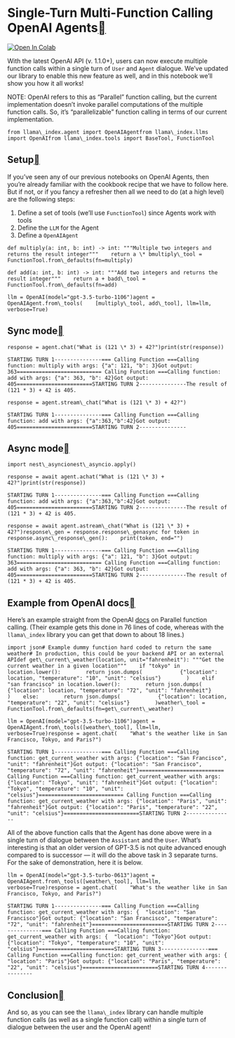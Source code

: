 Single-Turn Multi-Function Calling OpenAI Agents[](#single-turn-multi-function-calling-openai-agents "Permalink to this heading")
==================================================================================================================================

[![Open In Colab](https://colab.research.google.com/assets/colab-badge.svg)](https://colab.research.google.com/github/run-llama/llama_index/blob/main/docs/examples/agent/openai_agent_parallel_function_calling.ipynb)

With the latest OpenAI API (v. 1.1.0+), users can now execute multiple function calls within a single turn of `User` and `Agent` dialogue. We’ve updated our library to enable this new feature as well, and in this notebook we’ll show you how it all works!

NOTE: OpenAI refers to this as “Parallel” function calling, but the current implementation doesn’t invoke parallel computations of the multiple function calls. So, it’s “parallelizable” function calling in terms of our current implementation.


```
from llama\_index.agent import OpenAIAgentfrom llama\_index.llms import OpenAIfrom llama\_index.tools import BaseTool, FunctionTool
```
Setup[](#setup "Permalink to this heading")
--------------------------------------------

If you’ve seen any of our previous notebooks on OpenAI Agents, then you’re already familiar with the cookbook recipe that we have to follow here. But if not, or if you fancy a refresher then all we need to do (at a high level) are the following steps:

1. Define a set of tools (we’ll use `FunctionTool`) since Agents work with tools
2. Define the `LLM` for the Agent
3. Define a `OpenAIAgent`


```
def multiply(a: int, b: int) -> int: """Multiple two integers and returns the result integer"""    return a \* bmultiply\_tool = FunctionTool.from\_defaults(fn=multiply)
```

```
def add(a: int, b: int) -> int: """Add two integers and returns the result integer"""    return a + badd\_tool = FunctionTool.from\_defaults(fn=add)
```

```
llm = OpenAI(model="gpt-3.5-turbo-1106")agent = OpenAIAgent.from\_tools(    [multiply\_tool, add\_tool], llm=llm, verbose=True)
```
Sync mode[](#sync-mode "Permalink to this heading")
----------------------------------------------------


```
response = agent.chat("What is (121 \* 3) + 42?")print(str(response))
```

```
STARTING TURN 1---------------=== Calling Function ===Calling function: multiply with args: {"a": 121, "b": 3}Got output: 363=========================== Calling Function ===Calling function: add with args: {"a": 363, "b": 42}Got output: 405========================STARTING TURN 2---------------The result of (121 * 3) + 42 is 405.
```

```
response = agent.stream\_chat("What is (121 \* 3) + 42?")
```

```
STARTING TURN 1---------------=== Calling Function ===Calling function: add with args: {"a":363,"b":42}Got output: 405========================STARTING TURN 2---------------
```
Async mode[](#async-mode "Permalink to this heading")
------------------------------------------------------


```
import nest\_asyncionest\_asyncio.apply()
```

```
response = await agent.achat("What is (121 \* 3) + 42?")print(str(response))
```

```
STARTING TURN 1---------------=== Calling Function ===Calling function: add with args: {"a":363,"b":42}Got output: 405========================STARTING TURN 2---------------The result of (121 * 3) + 42 is 405.
```

```
response = await agent.astream\_chat("What is (121 \* 3) + 42?")response\_gen = response.response\_genasync for token in response.async\_response\_gen():    print(token, end="")
```

```
STARTING TURN 1---------------=== Calling Function ===Calling function: multiply with args: {"a": 121, "b": 3}Got output: 363=========================== Calling Function ===Calling function: add with args: {"a": 363, "b": 42}Got output: 405========================STARTING TURN 2---------------The result of (121 * 3) + 42 is 405.
```
Example from OpenAI docs[](#example-from-openai-docs "Permalink to this heading")
----------------------------------------------------------------------------------

Here’s an example straight from the OpenAI [docs](https://platform.openai.com/docs/guides/function-calling/parallel-function-calling) on Parallel function calling. (Their example gets this done in 76 lines of code, whereas with the `llama\_index` library you can get that down to about 18 lines.)


```
import json# Example dummy function hard coded to return the same weather# In production, this could be your backend API or an external APIdef get\_current\_weather(location, unit="fahrenheit"): """Get the current weather in a given location"""    if "tokyo" in location.lower():        return json.dumps(            {"location": location, "temperature": "10", "unit": "celsius"}        )    elif "san francisco" in location.lower():        return json.dumps(            {"location": location, "temperature": "72", "unit": "fahrenheit"}        )    else:        return json.dumps(            {"location": location, "temperature": "22", "unit": "celsius"}        )weather\_tool = FunctionTool.from\_defaults(fn=get\_current\_weather)
```

```
llm = OpenAI(model="gpt-3.5-turbo-1106")agent = OpenAIAgent.from\_tools([weather\_tool], llm=llm, verbose=True)response = agent.chat(    "What's the weather like in San Francisco, Tokyo, and Paris?")
```

```
STARTING TURN 1---------------=== Calling Function ===Calling function: get_current_weather with args: {"location": "San Francisco", "unit": "fahrenheit"}Got output: {"location": "San Francisco", "temperature": "72", "unit": "fahrenheit"}=========================== Calling Function ===Calling function: get_current_weather with args: {"location": "Tokyo", "unit": "fahrenheit"}Got output: {"location": "Tokyo", "temperature": "10", "unit": "celsius"}=========================== Calling Function ===Calling function: get_current_weather with args: {"location": "Paris", "unit": "fahrenheit"}Got output: {"location": "Paris", "temperature": "22", "unit": "celsius"}========================STARTING TURN 2---------------
```
All of the above function calls that the Agent has done above were in a single turn of dialogue between the `Assistant` and the `User`. What’s interesting is that an older version of GPT-3.5 is not quite advanced enough compared to is successor — it will do the above task in 3 separate turns. For the sake of demonstration, here it is below.


```
llm = OpenAI(model="gpt-3.5-turbo-0613")agent = OpenAIAgent.from\_tools([weather\_tool], llm=llm, verbose=True)response = agent.chat(    "What's the weather like in San Francisco, Tokyo, and Paris?")
```

```
STARTING TURN 1---------------=== Calling Function ===Calling function: get_current_weather with args: {  "location": "San Francisco"}Got output: {"location": "San Francisco", "temperature": "72", "unit": "fahrenheit"}========================STARTING TURN 2---------------=== Calling Function ===Calling function: get_current_weather with args: {  "location": "Tokyo"}Got output: {"location": "Tokyo", "temperature": "10", "unit": "celsius"}========================STARTING TURN 3---------------=== Calling Function ===Calling function: get_current_weather with args: {  "location": "Paris"}Got output: {"location": "Paris", "temperature": "22", "unit": "celsius"}========================STARTING TURN 4---------------
```
Conclusion[](#conclusion "Permalink to this heading")
------------------------------------------------------

And so, as you can see the `llama\_index` library can handle multiple function calls (as well as a single function call) within a single turn of dialogue between the user and the OpenAI agent!


